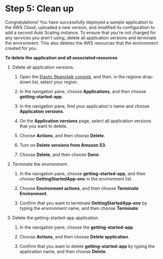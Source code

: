 # Step 5: Clean up<a name="GettingStarted.Cleanup"></a>

Congratulations\! You have successfully deployed a sample application to the AWS Cloud, uploaded a new version, and modified its configuration to add a second Auto Scaling instance\. To ensure that you're not charged for any services you aren't using, delete all application versions and terminate the environment\. This also deletes the AWS resources that the environment created for you\.

**To delete the application and all associated resources**

1. Delete all application versions\.

   1. Open the [Elastic Beanstalk console](https://console.aws.amazon.com/elasticbeanstalk), and then, in the regions drop\-down list, select your region\.

   1. In the navigation pane, choose **Applications**, and then choose **getting\-started\-app**\.

   1. In the navigation pane, find your application's name and choose **Application versions**\.

   1. On the **Application versions** page, select all application versions that you want to delete\.

   1. Choose **Actions**, and then choose **Delete**\.

   1. Turn on **Delete versions from Amazon S3**\.

   1. Choose **Delete**, and then choose **Done**\.

1. Terminate the environment\.

   1. In the navigation pane, choose **getting\-started\-app**, and then choose **GettingStartedApp\-env** in the environment list\.

   1. Choose **Environment actions**, and then choose **Terminate Environment**\.

   1. Confirm that you want to terminate **GettingStartedApp\-env** by typing the environment name, and then choose **Terminate**\.

1. Delete the getting\-started\-app application\.

   1. In the navigation pane, choose the **getting\-started\-app**\.

   1. Choose **Actions**, and then choose **Delete application**\.

   1. Confirm that you want to delete **getting\-started\-app** by typing the application name, and then choose **Delete**\.